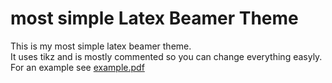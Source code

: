 # most simple Latex Beamer Theme
This is my most simple latex beamer theme.  
It uses tikz and is mostly commented so you can change everything easyly.   
For an example see [example.pdf](example.pdf)
